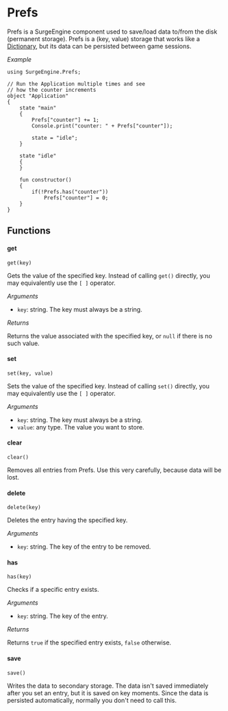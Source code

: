 Prefs
=====

Prefs is a SurgeEngine component used to save/load data to/from the disk (permanent storage). Prefs is a (key, value) storage that works like a [Dictionary](/reference/dictionary), but its data can be persisted between game sessions.

*Example*
```
using SurgeEngine.Prefs;

// Run the Application multiple times and see
// how the counter increments
object "Application"
{
    state "main"
    {
        Prefs["counter"] += 1;
        Console.print("counter: " + Prefs["counter"]);

        state = "idle";
    }

    state "idle"
    {
    }

    fun constructor()
    {
        if(!Prefs.has("counter"))
            Prefs["counter"] = 0;
    }
}
```

Functions
---------

#### get

`get(key)`

Gets the value of the specified key. Instead of calling `get()` directly, you may equivalently use the `[ ]` operator.

*Arguments*

* `key`: string. The key must always be a string.

*Returns*

Returns the value associated with the specified key, or `null` if there is no such value.

#### set

`set(key, value)`

Sets the value of the specified key. Instead of calling `set()` directly, you may equivalently use the `[ ]` operator.

*Arguments*

* `key`: string. The key must always be a string.
* `value`: any type. The value you want to store.

#### clear

`clear()`

Removes all entries from Prefs. Use this very carefully, because data will be lost.

#### delete

`delete(key)`

Deletes the entry having the specified key.

*Arguments*

* `key`: string. The key of the entry to be removed.

#### has

`has(key)`

Checks if a specific entry exists.

*Arguments*

* `key`: string. The key of the entry.

*Returns*

Returns `true` if the specified entry exists, `false` otherwise.

#### save

`save()`

Writes the data to secondary storage. The data isn't saved immediately after you set an entry, but it is saved on key moments. Since the data is persisted automatically, normally you don't need to call this.
